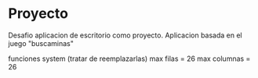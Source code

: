 # Proyecto
Desafio aplicacion de escritorio como proyecto. Aplicacion basada en el juego "buscaminas"

funciones system (tratar de reemplazarlas)
max filas = 26
max columnas = 26